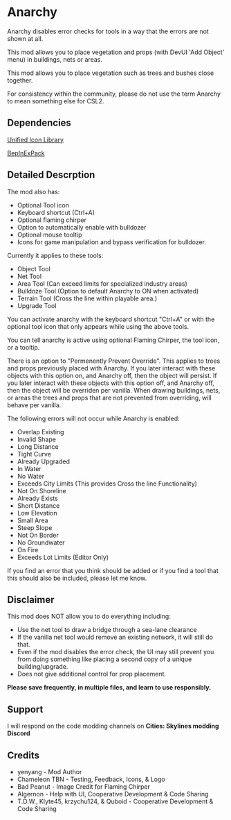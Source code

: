 # Anarchy

Anarchy disables error checks for tools in a way that the errors are not shown at all.

This mod allows you to place vegetation and props (with DevUI 'Add Object' menu) in buildings, nets or areas.

This mod allows you to place vegetation such as trees and bushes close together.

For consistency within the community, please do not use the term Anarchy to mean something else for CSL2.

## Dependencies
[Unified Icon Library](https://thunderstore.io/c/cities-skylines-ii/p/algernon/Unified_Icon_Library/)

[BepInExPack](https://thunderstore.io/c/cities-skylines-ii/p/BepInEx/BepInExPack/)

## Detailed Descrption
The mod also has: 
* Optional Tool icon
* Keyboard shortcut (Ctrl+A)
* Optional flaming chirper
* Option to automatically enable with bulldozer
* Optional mouse tooltip
* Icons for game manipulation and bypass verification for bulldozer.

Currently it applies to these tools:
* Object Tool
* Net Tool
* Area Tool (Can exceed limits for specialized industry areas)
* Bulldoze Tool (Option to default Anarchy to ON when activated)
* Terrain Tool (Cross the line within playable area.)
* Upgrade Tool

You can activate anarchy with the keyboard shortcut "Ctrl+A" or with the optional tool icon that only appears while using the above tools.

You can tell anarchy is active using optional Flaming Chirper, the tool icon, or a tooltip.

There is an option to "Permenently Prevent Override". This applies to trees and props previously placed with Anarchy. 
If you later interact with these objects with this option on, and Anarchy off, then the object will persist.
If you later interact with these objects with this option off, and Anarchy off, then the object will be overriden per vanilla.
When drawing buildings, nets, or areas the trees and props that are not prevented from overriding, will behave per vanilla.

The following errors will not occur while Anarchy is enabled:
* Overlap Existing
* Invalid Shape
* Long Distance
* Tight Curve
* Already Upgraded
* In Water
* No Water
* Exceeds City Limits (This provides Cross the line Functionality)
* Not On Shoreline
* Already Exists
* Short Distance
* Low Elevation
* Small Area
* Steep Slope
* Not On Border
* No Groundwater
* On Fire
* Exceeds Lot Limits (Editor Only)

If you find an error that you think should be added or if you find a tool that this should also be included, please let me know. 

## Disclaimer
This mod does NOT allow you to do everything including:
* Use the net tool to draw a bridge through a sea-lane clearance
* If the vanilla net tool would remove an existing network, it will still do that.
* Even if the mod disables the error check, the UI may still prevent you from doing something like placing a second copy of a unique building/upgrade.
* Does not give additional control for prop placement.

**Please save frequently, in multiple files, and learn to use responsibly.**

## Support
I will respond on the code modding channels on **Cities: Skylines modding Discord**

## Credits 
* yenyang - Mod Author
* Chameleon TBN - Testing, Feedback, Icons, & Logo
* Bad Peanut - Image Credit for Flaming Chirper
* Algernon - Help with UI, Cooperative Development & Code Sharing
* T.D.W., Klyte45, krzychu124, & Quboid - Cooperative Development & Code Sharing
